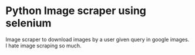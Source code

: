 # Python Image scraper using selenium
Image scraper to download images by a user given query in google images. I hate image scraping so much.
